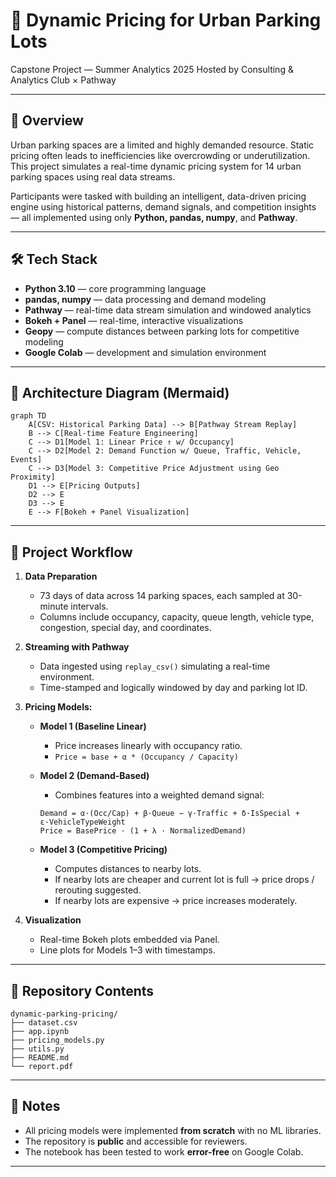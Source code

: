 # 🚗 Dynamic Pricing for Urban Parking Lots

Capstone Project — Summer Analytics 2025
Hosted by Consulting & Analytics Club × Pathway

---

## 📌 Overview

Urban parking spaces are a limited and highly demanded resource. Static pricing often leads to inefficiencies like overcrowding or underutilization. This project simulates a real-time dynamic pricing system for 14 urban parking spaces using real data streams.

Participants were tasked with building an intelligent, data-driven pricing engine using historical patterns, demand signals, and competition insights — all implemented using only **Python, pandas, numpy**, and **Pathway**.

---

## 🛠 Tech Stack

* **Python 3.10** — core programming language
* **pandas, numpy** — data processing and demand modeling
* **Pathway** — real-time data stream simulation and windowed analytics
* **Bokeh + Panel** — real-time, interactive visualizations
* **Geopy** — compute distances between parking lots for competitive modeling
* **Google Colab** — development and simulation environment

---

## 🧱 Architecture Diagram (Mermaid)

```mermaid
graph TD
    A[CSV: Historical Parking Data] --> B[Pathway Stream Replay]
    B --> C[Real-time Feature Engineering]
    C --> D1[Model 1: Linear Price ↑ w/ Occupancy]
    C --> D2[Model 2: Demand Function w/ Queue, Traffic, Vehicle, Events]
    C --> D3[Model 3: Competitive Price Adjustment using Geo Proximity]
    D1 --> E[Pricing Outputs]
    D2 --> E
    D3 --> E
    E --> F[Bokeh + Panel Visualization]
```

---

## 🔄 Project Workflow

1. **Data Preparation**

   * 73 days of data across 14 parking spaces, each sampled at 30-minute intervals.
   * Columns include occupancy, capacity, queue length, vehicle type, congestion, special day, and coordinates.

2. **Streaming with Pathway**

   * Data ingested using `replay_csv()` simulating a real-time environment.
   * Time-stamped and logically windowed by day and parking lot ID.

3. **Pricing Models:**

   * **Model 1 (Baseline Linear)**

     * Price increases linearly with occupancy ratio.
     * `Price = base + α * (Occupancy / Capacity)`

   * **Model 2 (Demand-Based)**

     * Combines features into a weighted demand signal:

     ```
     Demand = α·(Occ/Cap) + β·Queue − γ·Traffic + δ·IsSpecial + ε·VehicleTypeWeight
     Price = BasePrice · (1 + λ · NormalizedDemand)
     ```

   * **Model 3 (Competitive Pricing)**

     * Computes distances to nearby lots.
     * If nearby lots are cheaper and current lot is full → price drops / rerouting suggested.
     * If nearby lots are expensive → price increases moderately.

4. **Visualization**

   * Real-time Bokeh plots embedded via Panel.
   * Line plots for Models 1–3 with timestamps.

---

## 📁 Repository Contents

```
dynamic-parking-pricing/
├── dataset.csv                
├── app.ipynb                 
├── pricing_models.py          
├── utils.py                   
├── README.md                  
└── report.pdf                
```

---

## 📌 Notes

* All pricing models were implemented **from scratch** with no ML libraries.
* The repository is **public** and accessible for reviewers.
* The notebook has been tested to work **error-free** on Google Colab.

---

##
